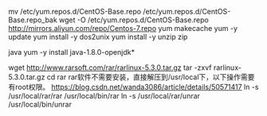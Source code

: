 mv /etc/yum.repos.d/CentOS-Base.repo /etc/yum.repos.d/CentOS-Base.repo_bak
wget -O /etc/yum.repos.d/CentOS-Base.repo http://mirrors.aliyun.com/repo/Centos-7.repo
yum makecache
yum -y update
yum install -y dos2unix
yum install -y unzip zip


java
 yum -y install java-1.8.0-openjdk*


wget http://www.rarsoft.com/rar/rarlinux-5.3.0.tar.gz
tar -zxvf rarlinux-5.3.0.tar.gz
cd rar
rar软件不需要安装，直接解压到/usr/local下，以下操作需要有root权限。
https://blog.csdn.net/wanda3086/article/details/50571417
ln -s /usr/local/rar/rar /usr/local/bin/rar
ln -s /usr/local/rar/unrar /usr/local/bin/unrar

